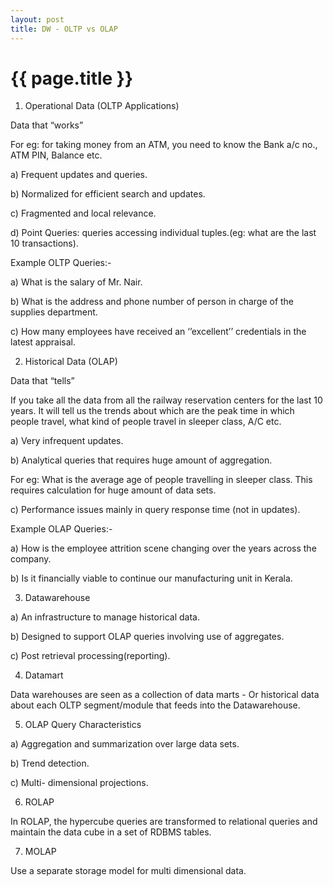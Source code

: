 ```yaml
---
layout: post
title: DW - OLTP vs OLAP
---
```


{{ page.title }}
================

1) Operational Data (OLTP Applications)

Data that “works”

For eg: for taking money from an ATM, you need to know the Bank a/c no., ATM PIN, Balance etc.

a) Frequent updates and queries.

b) Normalized for efficient search and updates.

c) Fragmented and local relevance.

d) Point Queries: queries accessing individual tuples.(eg: what are the last 10 transactions).

Example OLTP Queries:-

a) What is the salary of Mr. Nair.

b) What is the address and phone number of person in charge of the supplies department.

c) How many employees have received an ‘’excellent’’ credentials in the latest appraisal.

2) Historical Data (OLAP)

Data that “tells”

If you take all the data from all the railway reservation centers for the last 10 years. It will tell us the trends about which are the peak time in which people travel, what kind of people travel in sleeper class, A/C etc.

a) Very infrequent updates.

b) Analytical queries that requires huge amount of aggregation.

For eg: What is the average age of people travelling in sleeper class. This requires calculation for huge amount of data sets.

c) Performance issues mainly in query response time (not in updates).

Example OLAP Queries:-

a) How is the employee attrition scene changing over the years across the company.

b) Is it financially viable to continue our manufacturing unit in Kerala.

3) Datawarehouse

a) An infrastructure to manage historical data.

b) Designed to support OLAP queries involving use of aggregates.

c) Post retrieval processing(reporting).

4) Datamart

Data warehouses are seen as a collection of data marts - Or  historical data about each OLTP segment/module that feeds into the Datawarehouse.

5) OLAP Query Characteristics

a) Aggregation and summarization over large data sets.

b) Trend detection.

c) Multi- dimensional projections.

6) ROLAP

In ROLAP, the hypercube queries are transformed to relational queries and maintain the data cube in a set of RDBMS tables.

7) MOLAP

Use a separate storage model for multi dimensional data.
